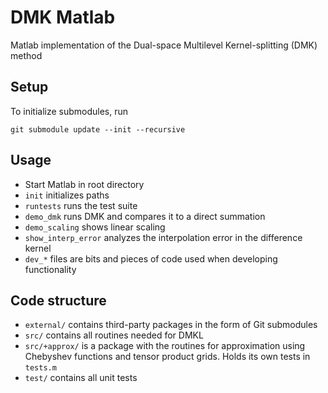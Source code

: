 # DMK Matlab
Matlab implementation of the Dual-space Multilevel Kernel-splitting (DMK) method

## Setup

To initialize submodules, run
```
git submodule update --init --recursive
```

## Usage

* Start Matlab in root directory
* `init` initializes paths
* `runtests` runs the test suite
* `demo_dmk` runs DMK and compares it to a direct summation
* `demo_scaling` shows linear scaling
*  `show_interp_error` analyzes the interpolation error in the difference kernel
* `dev_*` files are bits and pieces of code used when developing functionality

## Code structure

* `external/` contains third-party packages in the form of Git submodules
* `src/` contains all routines needed for DMKL
* `src/+approx/` is a package with the routines for     approximation using Chebyshev functions and tensor product grids. Holds its own tests in `tests.m`
* `test/` contains all unit tests